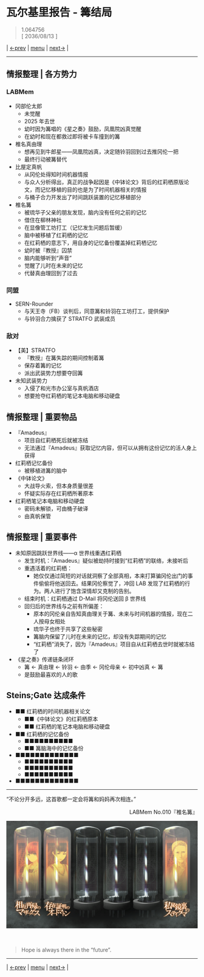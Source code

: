 # 瓦尔基里报告 - 篝结局
> 1.064756  
> [ 2036/08/13 ]  

| [←prev](./0121) | [menu](../) | [next→](./0123) |

---

## 情报整理 | 各方势力
### LABMem
- 冈部伦太郎
  - 未觉醒
  - 2025 年去世
  - 幼时因为篝唱的《星之奏》鼓励，凤凰院凶真觉醒
  - 在幼时和现在都救过即将被卡车撞到的篝
- 椎名真由理
  - 想再见到牛郎星——凤凰院凶真，决定随铃羽回到过去推冈伦一把
  - 最终行动被篝替代
- 比屋定真帆
  - 从冈伦处得知时间机器情报
  - 与众人分析得出，真正的战争起因是《中钵论文》背后的红莉栖原版论文，而记忆移植的目的也是为了时间机器相关的情报
  - 与桶子合力开发出了时间跳跃装置的记忆移植部分
- 椎名篝
  - 被琉华子父亲的朋友发现，脑内没有任何之前的记忆
  - 借住在柳林神社
  - 在显像管工坊打工（记忆发生问题后暂缓）
  - 脑中被移植了红莉栖的记忆
  - 在红莉栖的意志下，用自身的记忆备份覆盖掉红莉栖记忆
  - 幼时被『教授』囚禁
  - 脑内能够听到“声音”
  - 觉醒了儿时在未来的记忆
  - 代替真由理回到了过去

### 同盟
- SERN-Rounder
  - 与天王寺（FB）谈判后，同意篝和铃羽在工坊打工，提供保护
  - 与铃羽合力擒获了 STRATFO 武装成员

### 敌对
- 【美】STRATFO
  - 『教授』在篝失踪的期间控制着篝
  - 保存着篝的记忆
  - 派出武装势力想要夺回篝
- 未知武装势力
  - 入侵了和光市办公室与真帆酒店
  - 想要抢夺红莉栖的笔记本电脑和移动硬盘

## 情报整理 | 重要物品
- 『Amadeus』
  - 项目自红莉栖死后就被冻结
  - 无法通过『Amadeus』获取记忆内容，但可以从拥有这份记忆的活人身上获得
- 红莉栖记忆备份
  - 被移植进篝的脑中
- 《中钵论文》
  - 大战导火索，但本身质量很差
  - 怀疑实际存在红莉栖所著原本
- 红莉栖笔记本电脑和移动硬盘
  - 密码未解锁，可由桶子破译
  - 由真帆保管

## 情报整理 | 重要事件
- 未知原因跳跃世界线——α 世界线重遇红莉栖
  - 发生时机：『Amadeus』疑似被劫持时接到“红莉栖”的联络，未接听后
  - 重遇活着的红莉栖：
    - 她仅仅通过简短的对话就洞察了全部真相，本来打算骗冈伦出门的事件偷偷将他送回去。结果冈伦察觉了，冲回 LAB 发现了红莉栖的行为。两人进行了饱含深情却又克制的告别。
  - 结束时机：红莉栖通过 D-Mail 将冈伦送回 β 世界线
  - 回归后的世界线与之前有所偏差：
    - 原本的冈伦亲自告知真由理关于篝、未来与时间机器的情报，现在二人按母女相处
    - 琉华子也终于共享了这些秘密
    - 篝脑内保留了儿时在未来的记忆，却没有失踪期间的记忆
    - “红莉栖”消失了，因为『Amadeus』项目自从红莉栖去世时就被冻结了
- 《星之奏》传递链条闭环
  - 篝 <- 真由理 <- 铃羽 <- 由季 <- 冈伦母亲 <- 初中凶真 <- 篝
  - 是鼓励最喜欢的人的歌

## Steins;Gate 达成条件
- ■■ 红莉栖的时间机器相关论文
  - ■■《中钵论文》的红莉栖原本
  - ■■ 红莉栖的笔记本电脑和移动硬盘
- ■■ 红莉栖的记忆备份
  - ■■■■■■■■■■
  - ■■ 篝脑海中的记忆备份
- ■■■■■■■■■■■■■
  - ■■■■■■■■■■
  - ■■■■■■■■■■
  - ■■■■■■■■■■
- ■■■■■■■■■■■■■

---

“不论分开多远，这首歌都一定会将篝和妈妈再次相连。”  
<p align="right">LABMem No.010『椎名篝』</p>  

![](../static/image/0122-1.png)


<br/>

> Hope is always there in the “future”.
---

| [←prev](./0121) | [menu](../) | [next→](./0123) |

